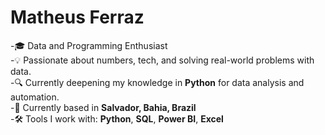 # Matheus Ferraz

-🎓 Data and Programming Enthusiast  
-💡 Passionate about numbers, tech, and solving real-world problems with data.  
-🔍 Currently deepening my knowledge in **Python** for data analysis and automation.  
-📍 Currently based in **Salvador, Bahia, Brazil**  
-🛠️ Tools I work with: **Python**, **SQL**, **Power BI**, **Excel**  
